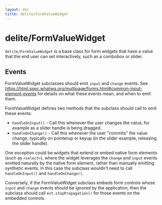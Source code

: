 ```yaml
---
layout: doc
title: delite/FormValueWidget
---
```


# delite/FormValueWidget

`delite/FormValueWidget` is a base class for form widgets that have a value that the end user can
set interactively, such as a combobox or slider.

## Events

FormValueWidget subclasses should emit `input` and `change` events.
See https://html.spec.whatwg.org/multipage/forms.html#common-input-element-events for details on what these events
mean, and when to emit them.

FormValueWidget defines two methods that the subclass should call to emit these events:

* `handleOnInput()` - Call this whenever the user changes the value, for example as a slider handle is being dragged.
* `handleOnChange()` - Call this whenever the user "commits" the value change, typically on pointerup or keyup (in the
  slider example, releasing the slider handle).

One exception could be widgets that extend or embed native form elements (such as `<select>`),
where the widget leverages the `change` and `input` events emitted naturally by the native form element,
rather than manually emitting synthetic events.  In this case the subclass wouldn't need to call `handleOnInput()`
and `handleOnChange()`.

Conversely, if the FormValueWidget subclass embeds form controls whose `input` and `change` events should be ignored
by the application, then the subclass should call `evt.stopPropagation()`
for those events on the embedded controls.